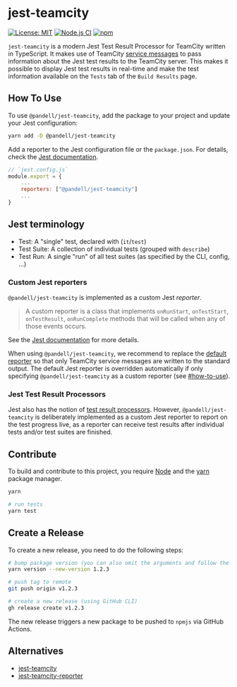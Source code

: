 # jest-teamcity

[![License: MIT](https://img.shields.io/badge/License-MIT-yellow.svg)](https://opensource.org/licenses/MIT)
[![Node.js CI](https://github.com/pandell/jest-teamcity/actions/workflows/node-ci.yml/badge.svg)](https://github.com/pandell/jest-teamcity/actions/workflows/node-ci.yml)
[![npm](https://img.shields.io/npm/v/@pandell/jest-teamcity)](https://www.npmjs.com/package/@pandell/jest-teamcity)

`jest-teamcity` is a modern Jest Test Result Processor for TeamCity written in TypeScript. It makes use of TeamCity [service messages](https://www.jetbrains.com/help/teamcity/service-messages.html) to pass information about the Jest test results to the TeamCity server. This makes it possible to display Jest test results in real-time and make the test information available on the `Tests` tab of the `Build Results` page.

## How To Use

To use `@pandell/jest-teamcity`, add the package to your project and update your Jest configuration:

```sh
yarn add -D @pandell/jest-teamcity
```

Add a reporter to the Jest configuration file or the `package.json`. For details, check the [Jest documentation](https://jestjs.io/docs/configuration#reporters-arraymodulename--modulename-options).

```js
// `jest.config.js`
module.export = {
    ...
    reporters: ["@pandell/jest-teamcity"]
    ...
}
```

## Jest terminology

- Test: A "single" test, declared with (`it`/`test`)
- Test Suite: A collection of individual tests (grouped with `describe`)
- Test Run: A single "run" of all test suites (as specified by the CLI, config, ...)

### Custom Jest reporters

`@pandell/jest-teamcity` is implemented as a custom Jest _reporter_.

> A custom reporter is a class that implements `onRunStart`, `onTestStart`, `onTestResult`, `onRunComplete` methods that will be called when any of those events occurs.

See the [Jest documentation](https://jestjs.io/docs/configuration#reporters-arraymodulename--modulename-options) for more details.

When using `@pandell/jest-teamcity`, we recommend to replace the [default reporter](https://github.com/facebook/jest/blob/main/packages/jest-reporters/src/DefaultReporter.ts) so that only TeamCity service messages are written to the standard output. The default Jest reporter is overridden automatically if only specifying `@pandell/jest-teamcity` as a custom reporter (see [#how-to-use](#how-to-use)).

### Jest Test Result Processors

Jest also has the notion of [test result processors](https://jestjs.io/docs/configuration#testresultsprocessor-string). However, `@pandell/jest-teamcity` is deliberately implemented as a custom Jest reporter to report on the test progress live, as a reporter can receive test results after individual tests and/or test suites are finished.

## Contribute

To build and contribute to this project, you require [Node](https://nodejs.org/en/) and the [yarn](https://yarnpkg.com/) package manager.

```sh
yarn

# run tests
yarn test
```

## Create a Release

To create a new release, you need to do the following steps:

```sh
# bump package version (you can also omit the arguments and follow the interactive prompt)
yarn version --new-version 1.2.3

# push tag to remote
git push origin v1.2.3

# create a new release (using GitHub CLI)
gh release create v1.2.3
```

The new release triggers a new package to be pushed to `npmjs` via GitHub Actions.

## Alternatives

- [jest-teamcity](https://github.com/itereshchenkov/jest-teamcity)
- [jest-teamcity-reporter](https://github.com/winterbe/jest-teamcity-reporter)
